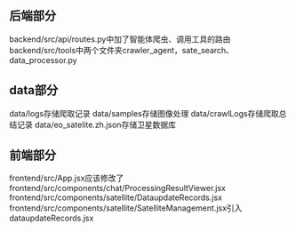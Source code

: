 ## 后端部分
backend/src/api/routes.py中加了智能体爬虫、调用工具的路由
backend/src/tools中两个文件夹crawler_agent，sate_search、data_processor.py
## data部分

data/logs存储爬取记录
data/samples存储图像处理
data/crawlLogs存储爬取总结记录
data/eo_satelite.zh.json存储卫星数据库
## 前端部分
frontend/src/App.jsx应该修改了
frontend/src/components/chat/ProcessingResultViewer.jsx
frontend/src/components/satellite/DataupdateRecords.jsx
frontend/src/components/satellite/SatelliteManagement.jsx引入dataupdateRecords.jsx
